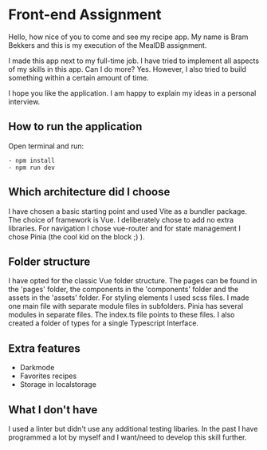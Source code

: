 # Front-end Assignment

Hello, how nice of you to come and see my recipe app. My name is Bram Bekkers and this is my execution of the MealDB assignment.

I made this app next to my full-time job. I have tried to implement all aspects of my skills in this app. Can I do more? Yes. However, I also tried to build something within a certain amount of time.

I hope you like the application. I am happy to explain my ideas in a personal interview.

## How to run the application

Open terminal and run:

```
- npm install
- npm run dev
```

## Which architecture did I choose

I have chosen a basic starting point and used Vite as a bundler package. The choice of framework is Vue. I deliberately chose to add no extra libraries. For navigation I chose vue-router and for state management I chose Pinia (the cool kid on the block ;) ).

## Folder structure

I have opted for the classic Vue folder structure. The pages can be found in the 'pages' folder, the components in the 'components' folder and the assets in the 'assets' folder. For styling elements I used scss files. I made one main file with separate module files in subfolders. Pinia has several modules in separate files. The index.ts file points to these files. I also created a folder of types for a single Typescript Interface.

## Extra features

- Darkmode
- Favorites recipes
- Storage in localstorage

## What I don't have

I used a linter but didn't use any additional testing libaries. In the past I have programmed a lot by myself and I want/need to develop this skill further.
